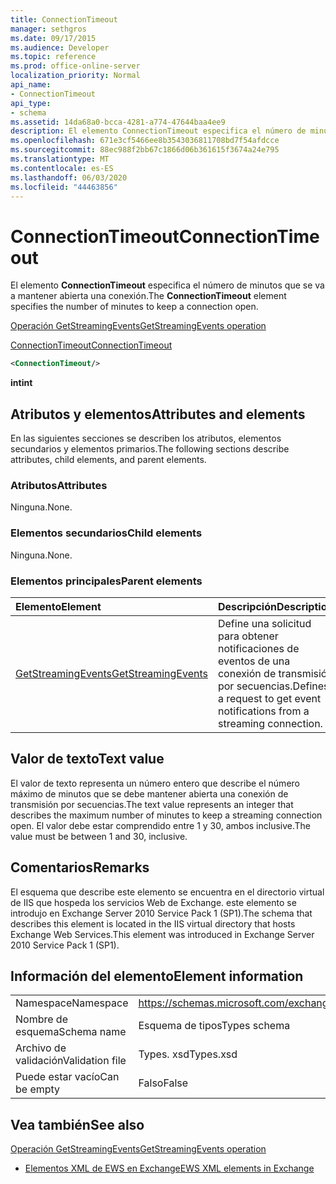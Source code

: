 ```yaml
---
title: ConnectionTimeout
manager: sethgros
ms.date: 09/17/2015
ms.audience: Developer
ms.topic: reference
ms.prod: office-online-server
localization_priority: Normal
api_name:
- ConnectionTimeout
api_type:
- schema
ms.assetid: 14da68a0-bcca-4281-a774-47644baa4ee9
description: El elemento ConnectionTimeout especifica el número de minutos que se va a mantener abierta una conexión.
ms.openlocfilehash: 671e3cf5466ee8b3543036811708bd7f54afdcce
ms.sourcegitcommit: 88ec988f2bb67c1866d06b361615f3674a24e795
ms.translationtype: MT
ms.contentlocale: es-ES
ms.lasthandoff: 06/03/2020
ms.locfileid: "44463856"
---
```

# <a name="connectiontimeout"></a><span data-ttu-id="6a7f0-103">ConnectionTimeout</span><span class="sxs-lookup"><span data-stu-id="6a7f0-103">ConnectionTimeout</span></span>

<span data-ttu-id="6a7f0-104">El elemento **ConnectionTimeout** especifica el número de minutos que se va a mantener abierta una conexión.</span><span class="sxs-lookup"><span data-stu-id="6a7f0-104">The **ConnectionTimeout** element specifies the number of minutes to keep a connection open.</span></span> 
  
[<span data-ttu-id="6a7f0-105">Operación GetStreamingEvents</span><span class="sxs-lookup"><span data-stu-id="6a7f0-105">GetStreamingEvents operation</span></span>](getstreamingevents-operation.md)
  
[<span data-ttu-id="6a7f0-106">ConnectionTimeout</span><span class="sxs-lookup"><span data-stu-id="6a7f0-106">ConnectionTimeout</span></span>](connectiontimeout.md)
  
```xml
<ConnectionTimeout/>
```

 <span data-ttu-id="6a7f0-107">**int**</span><span class="sxs-lookup"><span data-stu-id="6a7f0-107">**int**</span></span>
## <a name="attributes-and-elements"></a><span data-ttu-id="6a7f0-108">Atributos y elementos</span><span class="sxs-lookup"><span data-stu-id="6a7f0-108">Attributes and elements</span></span>

<span data-ttu-id="6a7f0-109">En las siguientes secciones se describen los atributos, elementos secundarios y elementos primarios.</span><span class="sxs-lookup"><span data-stu-id="6a7f0-109">The following sections describe attributes, child elements, and parent elements.</span></span>
  
### <a name="attributes"></a><span data-ttu-id="6a7f0-110">Atributos</span><span class="sxs-lookup"><span data-stu-id="6a7f0-110">Attributes</span></span>

<span data-ttu-id="6a7f0-111">Ninguna.</span><span class="sxs-lookup"><span data-stu-id="6a7f0-111">None.</span></span>
  
### <a name="child-elements"></a><span data-ttu-id="6a7f0-112">Elementos secundarios</span><span class="sxs-lookup"><span data-stu-id="6a7f0-112">Child elements</span></span>

<span data-ttu-id="6a7f0-113">Ninguna.</span><span class="sxs-lookup"><span data-stu-id="6a7f0-113">None.</span></span>
  
### <a name="parent-elements"></a><span data-ttu-id="6a7f0-114">Elementos principales</span><span class="sxs-lookup"><span data-stu-id="6a7f0-114">Parent elements</span></span>

|<span data-ttu-id="6a7f0-115">**Elemento**</span><span class="sxs-lookup"><span data-stu-id="6a7f0-115">**Element**</span></span>|<span data-ttu-id="6a7f0-116">**Descripción**</span><span class="sxs-lookup"><span data-stu-id="6a7f0-116">**Description**</span></span>|
|:-----|:-----|
|[<span data-ttu-id="6a7f0-117">GetStreamingEvents</span><span class="sxs-lookup"><span data-stu-id="6a7f0-117">GetStreamingEvents</span></span>](getstreamingevents.md) <br/> |<span data-ttu-id="6a7f0-118">Define una solicitud para obtener notificaciones de eventos de una conexión de transmisión por secuencias.</span><span class="sxs-lookup"><span data-stu-id="6a7f0-118">Defines a request to get event notifications from a streaming connection.</span></span>  <br/> |
   
## <a name="text-value"></a><span data-ttu-id="6a7f0-119">Valor de texto</span><span class="sxs-lookup"><span data-stu-id="6a7f0-119">Text value</span></span>

<span data-ttu-id="6a7f0-120">El valor de texto representa un número entero que describe el número máximo de minutos que se debe mantener abierta una conexión de transmisión por secuencias.</span><span class="sxs-lookup"><span data-stu-id="6a7f0-120">The text value represents an integer that describes the maximum number of minutes to keep a streaming connection open.</span></span> <span data-ttu-id="6a7f0-121">El valor debe estar comprendido entre 1 y 30, ambos inclusive.</span><span class="sxs-lookup"><span data-stu-id="6a7f0-121">The value must be between 1 and 30, inclusive.</span></span>
  
## <a name="remarks"></a><span data-ttu-id="6a7f0-122">Comentarios</span><span class="sxs-lookup"><span data-stu-id="6a7f0-122">Remarks</span></span>

<span data-ttu-id="6a7f0-123">El esquema que describe este elemento se encuentra en el directorio virtual de IIS que hospeda los servicios Web de Exchange. este elemento se introdujo en Exchange Server 2010 Service Pack 1 (SP1).</span><span class="sxs-lookup"><span data-stu-id="6a7f0-123">The schema that describes this element is located in the IIS virtual directory that hosts Exchange Web Services.This element was introduced in Exchange Server 2010 Service Pack 1 (SP1).</span></span>
  
## <a name="element-information"></a><span data-ttu-id="6a7f0-124">Información del elemento</span><span class="sxs-lookup"><span data-stu-id="6a7f0-124">Element information</span></span>

|||
|:-----|:-----|
|<span data-ttu-id="6a7f0-125">Namespace</span><span class="sxs-lookup"><span data-stu-id="6a7f0-125">Namespace</span></span>  <br/> |https://schemas.microsoft.com/exchange/services/2006/types  <br/> |
|<span data-ttu-id="6a7f0-126">Nombre de esquema</span><span class="sxs-lookup"><span data-stu-id="6a7f0-126">Schema name</span></span>  <br/> |<span data-ttu-id="6a7f0-127">Esquema de tipos</span><span class="sxs-lookup"><span data-stu-id="6a7f0-127">Types schema</span></span>  <br/> |
|<span data-ttu-id="6a7f0-128">Archivo de validación</span><span class="sxs-lookup"><span data-stu-id="6a7f0-128">Validation file</span></span>  <br/> |<span data-ttu-id="6a7f0-129">Types. xsd</span><span class="sxs-lookup"><span data-stu-id="6a7f0-129">Types.xsd</span></span>  <br/> |
|<span data-ttu-id="6a7f0-130">Puede estar vacío</span><span class="sxs-lookup"><span data-stu-id="6a7f0-130">Can be empty</span></span>  <br/> |<span data-ttu-id="6a7f0-131">Falso</span><span class="sxs-lookup"><span data-stu-id="6a7f0-131">False</span></span>  <br/> |
   
## <a name="see-also"></a><span data-ttu-id="6a7f0-132">Vea también</span><span class="sxs-lookup"><span data-stu-id="6a7f0-132">See also</span></span>



[<span data-ttu-id="6a7f0-133">Operación GetStreamingEvents</span><span class="sxs-lookup"><span data-stu-id="6a7f0-133">GetStreamingEvents operation</span></span>](getstreamingevents-operation.md)


- [<span data-ttu-id="6a7f0-134">Elementos XML de EWS en Exchange</span><span class="sxs-lookup"><span data-stu-id="6a7f0-134">EWS XML elements in Exchange</span></span>](ews-xml-elements-in-exchange.md)

